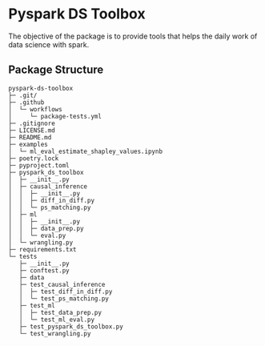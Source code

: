 # Pyspark DS Toolbox

The objective of the package is to provide tools that helps the daily work of data science with spark.

## Package Structure
```
pyspark-ds-toolbox
├─ .git/
├─ .github
│  └─ workflows
│     └─ package-tests.yml
├─ .gitignore
├─ LICENSE.md
├─ README.md
├─ examples
│  └─ ml_eval_estimate_shapley_values.ipynb
├─ poetry.lock
├─ pyproject.toml
├─ pyspark_ds_toolbox
│  ├─ __init__.py
│  ├─ causal_inference
│  │  ├─ __init__.py
│  │  ├─ diff_in_diff.py
│  │  └─ ps_matching.py
│  ├─ ml
│  │  ├─ __init__.py
│  │  ├─ data_prep.py
│  │  └─ eval.py
│  └─ wrangling.py
├─ requirements.txt
└─ tests
   ├─ __init__.py
   ├─ conftest.py
   ├─ data
   ├─ test_causal_inference
   │  ├─ test_diff_in_diff.py
   │  └─ test_ps_matching.py
   ├─ test_ml
   │  ├─ test_data_prep.py
   │  └─ test_ml_eval.py
   ├─ test_pyspark_ds_toolbox.py
   └─ test_wrangling.py
```